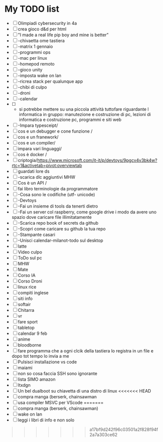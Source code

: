 # My TODO list

- [ ] Olimpiadi cybersecurity in 4a
- [ ] crea gioco d&d per html
- [ ] "I made a real life pip boy and mine is better"
- [ ] -chivaetta ome tastiera
- [ ] -matrix 1 gennaio
- [ ] -programmi ops
- [ ] -mac per linux
- [ ] -homepod remoto
- [ ] -gioco unity
- [ ] -imposta wake on lan
- [ ] -ricrea stack per qualunque app
- [ ] -chibi di culpo
- [ ] -droni
- [ ] -calendar
- [ ] - si potrebbe mettere su una piccola attività tuttofare riguardante l informatica in gruppo: manutezione e costruzione di pc, lezioni di informatica e costruzione pc, programmi e siti web
- [ ] -Impara typesceipt/
- [ ] cos e un debugger e cone funzione /
- [ ] cos e un franework/
- [ ] cos e un compiler/
- [ ] impara vari linguaggi/
- [ ] cos è docker /
- [ ] criptogia/https://www.microsoft.com/it-it/p/devtoys/9pgcv4v3bk4w?rtc=1&activetab=pivot:overviewtab
- [ ] guardati lore ds
- [ ] -scarica dlc aggiuntivi MHW
- [ ] Cos è un API /
- [ ] fai libro terminologie da programmatore
- [ ] -Cosa sono le codifiche (utf- unicode)
- [ ] -Devtoys
- [ ] -Fai un insieme di tools da tenerti dietro
- [ ] -Fai un server col raspberry, come google drive i modo da avere uno spazio dove caricare file illimitatamente
- [ ] -Scarica repo book of secrets da github
- [ ] -Scopri come caricare su github la tua repo
- [ ] -Stampante casari
- [ ] -Unisci calendar-milanot-todo sul desktop
- [ ] latte
- [ ] Video culpo
- [ ] ToDo sul pc
- [ ] MHW
- [ ] Mate
- [ ] Corso IA
- [ ] Corso Droni
- [ ] linux rice
- [ ] compiti inglese
- [ ] siti info
- [ ] softair
- [ ] Chitarra
- [ ] vr
- [ ] fare sport
- [ ] tabletop
- [ ] calendar 9 feb
- [ ] anime
- [ ] bloodborne
- [ ] fare programma che a ogni clcik della tastiera lo registra in un file e dopo tot tempo lo invia a me
- [ ] Pulsisci installazione vs code
- [ ] maiami
- [ ] non so cosa faccia SSH sono ignorante
- [ ] lista SIMO amazon
- [ ] ltxdgn
- [ ] Un bel dualboot su chiavetta di una distro di linux
<<<<<<< HEAD
- [ ] compra manga (berserk, chainsawman
- [ ] usa compiler MSVC per VScode
=======
- [ ] compra manga (berserk, chainsawman)
- [ ] wake on lan
- [ ] leggi i libri di info e non solo
>>>>>>> a17bf9d242f96c03501a2f828f94f2a7a303ce62
